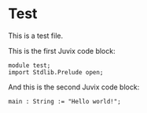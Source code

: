 # Test

This is a test file.

This is the first Juvix code block:

```juvix
module test;
import Stdlib.Prelude open;
```

And this is the second Juvix code block:

<!-- --8<-- [start:main] -->
```juvix
main : String := "Hello world!";
```
<!-- --8<-- [end:main] -->